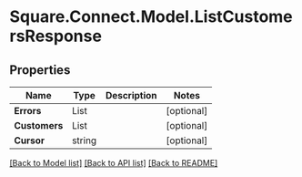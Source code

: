 # Square.Connect.Model.ListCustomersResponse
## Properties

Name | Type | Description | Notes
------------ | ------------- | ------------- | -------------
**Errors** | List<Error> |  | [optional] 
**Customers** | List<Customer> |  | [optional] 
**Cursor** | string |  | [optional] 



[[Back to Model list]](../README.md#documentation-for-models) [[Back to API list]](../README.md#documentation-for-api-endpoints) [[Back to README]](../README.md)

